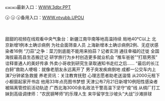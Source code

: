 <p>
	💴💴💴最新入口：<a href="http://www.baidu.com/link?url=6MA2SWnO3Raqke39an_0PUxosM6ZrUGzi1BN9tNnlPW&wd">WWW.3dbr.PPT</a> 
	<p>
		🕟
🕟
🕟备用入口：<a href="http://www.baidu.com/link?url=6MA2SWnO3Raqke39an_0PUxosM6ZrUGzi1BN9tNnlPW&wd">WWW.ntvubb.UPOU</a> 
	</p>
	<p>
		<br />
	</p>
	<p>
		甜甜的视频在线观看中央气象台：新疆江南华南等地高温持续 局地40℃以上
北京新增1例本土确诊病例 为社会面筛查人员
上海新增本土确诊病例2例、无症状感染者16例
“刀蒜”之争：菜刀到底能不能用来拍蒜？记者实测
通往幸福的迁徙 全国海拔最高县生态搬迁记
研学旅行为乡村创造更多就业机会
“推车爸爸”“打扇男孩” 诠释普通人的美好传承
外卖小哥收到研究生录取通知书走红之后……
“最后的长江白鲟”救助人哽咽：就像老朋友永远离开了
男子突发疾病倒地 成都一公交车内上演7分钟紧急救援
养老资讯：关注教育抚慰 心理志愿者助老送温情
从2000元租下小橱窗起家开书店 他用33年点亮图书梦想
天津公布7月21日新增10例阳性感染者被隔离管控前活动轨迹
广西北海3000余名政法干警高温下坚守“疫”线
从绸厂打工妹到高级调律师：“农民钢琴师”的乐理人生
来华留学生沙坡头“大战”沙滩排球
	</p>
